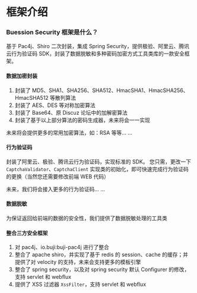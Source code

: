 # 框架介绍


### Buession Security 框架是什么？
基于 Pac4j、Shiro 二次封装，集成 Spring Security，提供极验、阿里云、腾讯云行为验证码 SDK，封装了数据脱敏和多种密码加密方式工具类库的一款安全框架。


#### 数据加密封装
1. 封装了 MD5、SHA1、SHA256、SHA512、HmacSHA1、HmacSHA256、HmacSHA512 等散列算法
2. 封装了 AES、DES 等对称加密算法
3. 封装了 Base64、原 Discuz 论坛中的加解密算法
4. 封装了基于以上部分算法的密码生成器，未来将会一一实现

未来将会提供更多的常用加密算法，如：RSA 等等... ...


#### 行为验证码
封装了阿里云、极验、腾讯云行为验证码，实现标准的 SDK。
您只需，更改一下 `CaptchaValidator`、`CaptchaClient` 实现类的初始化，即可快速完成行为验证码的更换（当然您还需要修改前端 WEB 代码）

未来，我们将会接入更多的行为验证码... ...


#### 数据脱敏
为保证返回给前端的数据的安全性，我们提供了数据脱敏处理的工具类


#### 整合三方安全框架
1. 对 pac4j、io.buji:buji-pac4j 进行了整合
2. 整合了 apache shiro，并实现了基于 redis 的 session、cache 的缓存；并提供了对 velocity 的支持，未来会支持更多的模板引擎
3. 整合了 spring security，以及对 spring security 默认 Configurer 的修改，支持 servlet 和 webflux
4. 提供了 XSS 过滤器 `XssFilter`，支持 servlet 和 webflux